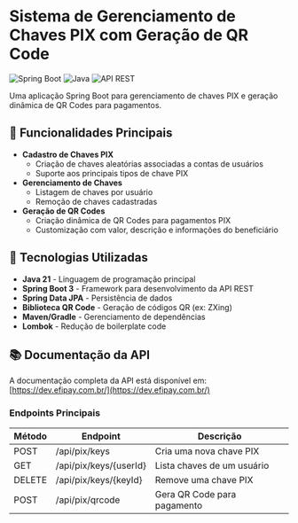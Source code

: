 # Sistema de Gerenciamento de Chaves PIX com Geração de QR Code

![Spring Boot](https://img.shields.io/badge/Spring_Boot-6DB33F?style=for-the-badge&logo=spring&logoColor=white)
![Java](https://img.shields.io/badge/Java-21-red?style=for-the-badge&logo=openjdk)
![API REST](https://img.shields.io/badge/API-REST-blue?style=for-the-badge)

Uma aplicação Spring Boot para gerenciamento de chaves PIX e geração dinâmica de QR Codes para pagamentos.

## 📌 Funcionalidades Principais

- **Cadastro de Chaves PIX**
  - Criação de chaves aleatórias associadas a contas de usuários
  - Suporte aos principais tipos de chave PIX
- **Gerenciamento de Chaves**
  - Listagem de chaves por usuário
  - Remoção de chaves cadastradas
- **Geração de QR Codes**
  - Criação dinâmica de QR Codes para pagamentos PIX
  - Customização com valor, descrição e informações do beneficiário

## 🚀 Tecnologias Utilizadas

- **Java 21** - Linguagem de programação principal
- **Spring Boot 3** - Framework para desenvolvimento da API REST
- **Spring Data JPA** - Persistência de dados
- **Biblioteca QR Code** - Geração de códigos QR (ex: ZXing)
- **Maven/Gradle** - Gerenciamento de dependências
- **Lombok** - Redução de boilerplate code

## 📚 Documentação da API

A documentação completa da API está disponível em:  
[https://dev.efipay.com.br/](https://dev.efipay.com.br/)

### Endpoints Principais

| Método | Endpoint                | Descrição                          |
|--------|-------------------------|------------------------------------|
| POST   | /api/pix/keys           | Cria uma nova chave PIX            |
| GET    | /api/pix/keys/{userId}  | Lista chaves de um usuário         |
| DELETE | /api/pix/keys/{keyId}   | Remove uma chave PIX               |
| POST   | /api/pix/qrcode         | Gera QR Code para pagamento        |
